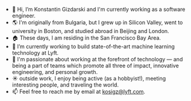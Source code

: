 - 👋 Hi, I’m Konstantin Gizdarski and I'm currently working as a software engineer.
- 🌎 I'm originally from Bulgaria, but I grew up in Silicon Valley, went to university in Boston, and studied abroad in Beijing and London.
- 🏠 These days, I am residing in the San Francisco Bay Area.
- 🌱 I’m currently working to build state-of-the-art machine learning technology at Lyft.
- 🧠 I'm passionate about working at the forefront of technology — and being a part of teams which promote all three of impact, innovative engineering, and personal growth.
- ☀️ outside work, I enjoy being active (as a hobbyist!), meeting interesting people, and traveling the world.
- 📫 Feel free to reach me by email at kosigz@lyft.com.

<!---
kosigz-lyft/kosigz-lyft is a ✨ special ✨ repository because its `README.md` (this file) appears on your GitHub profile.
You can click the Preview link to take a look at your changes.
--->
